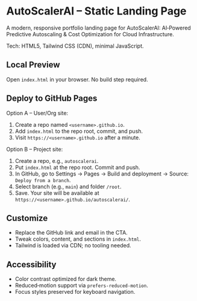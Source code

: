 # AutoScalerAI – Static Landing Page

A modern, responsive portfolio landing page for AutoScalerAI: AI‑Powered Predictive Autoscaling & Cost Optimization for Cloud Infrastructure.

Tech: HTML5, Tailwind CSS (CDN), minimal JavaScript.

## Local Preview

Open `index.html` in your browser. No build step required.

## Deploy to GitHub Pages

Option A – User/Org site:
1. Create a repo named `<username>.github.io`.
2. Add `index.html` to the repo root, commit, and push.
3. Visit `https://<username>.github.io` after a minute.

Option B – Project site:
1. Create a repo, e.g., `autoscalerai`.
2. Put `index.html` at the repo root. Commit and push.
3. In GitHub, go to Settings → Pages → Build and deployment → Source: `Deploy from a branch`.
4. Select branch (e.g., `main`) and folder `/root`.
5. Save. Your site will be available at `https://<username>.github.io/autoscalerai/`.

## Customize

- Replace the GitHub link and email in the CTA.
- Tweak colors, content, and sections in `index.html`.
- Tailwind is loaded via CDN; no tooling needed.

## Accessibility

- Color contrast optimized for dark theme.
- Reduced‑motion support via `prefers-reduced-motion`.
- Focus styles preserved for keyboard navigation.


